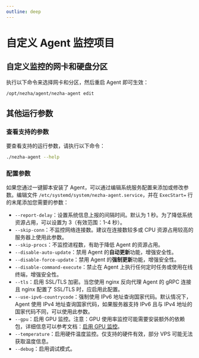 ```yaml
---
outline: deep
---
```

# 自定义 Agent 监控项目

## 自定义监控的网卡和硬盘分区

执行以下命令来选择网卡和分区，然后重启 Agent 即可生效：

```bash
/opt/nezha/agent/nezha-agent edit
```

## 其他运行参数

### 查看支持的参数
要查看支持的运行参数，请执行以下命令：
```bash
./nezha-agent --help
```

### 配置参数
如果您通过一键脚本安装了 Agent，可以通过编辑系统服务配置来添加或修改参数。编辑文件 `/etc/systemd/system/nezha-agent.service`，并在 `ExecStart=` 行的末尾添加您需要的参数：

- `--report-delay`：设置系统信息上报的间隔时间。默认为 1 秒。为了降低系统资源占用，可以设置为 3（有效范围：1-4 秒）。
- `--skip-conn`：不监控网络连接数。建议在连接数较多或 CPU 资源占用较高的服务器上使用此参数。
- `--skip-procs`：不监控进程数，有助于降低 Agent 的资源占用。
- `--disable-auto-update`：禁用 Agent 的**自动更新**功能，增强安全性。
- `--disable-force-update`：禁用 Agent 的**强制更新**功能，增强安全性。
- `--disable-command-execute`：禁止在 Agent 上执行任何定时任务或使用在线终端，增强安全性。
- `--tls`：启用 SSL/TLS 加密。当您使用 nginx 反向代理 Agent 的 gRPC 连接且 nginx 配置了 SSL/TLS 时，应启用此配置。
- `--use-ipv6-countrycode`：强制使用 IPv6 地址查询国家代码。默认情况下，Agent 使用 IPv4 地址查询国家代码，如果服务器支持 IPv6 且与 IPv4 地址的国家代码不同，可以使用此参数。
- `--gpu`：启用 GPU 监控。注意：GPU 使用率监控可能需要安装额外的依赖包，详细信息可以参考文档：[启用 GPU 监控](/guide/q9.html)。
- `--temperature`：启用硬件温度监控。仅支持的硬件有效，部分 VPS 可能无法获取温度信息。
- `--debug`：启用调试模式。
